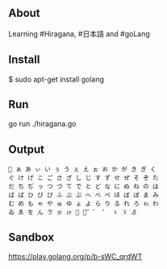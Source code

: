 About
-----

Learning #Hiragana, #日本語 and #goLang

Install
-------

$ sudo apt-get install golang

Run
---

 go run ./hiragana.go 

Output
------

```
぀ ぁ あ ぃ い ぅ う ぇ え ぉ お か が き ぎ く 
ぐ け げ こ ご さ ざ し じ す ず せ ぜ そ ぞ た 
だ ち ぢ っ つ づ て で と ど な に ぬ ね の は 
ば ぱ ひ び ぴ ふ ぶ ぷ へ べ ぺ ほ ぼ ぽ ま み 
む め も ゃ や ゅ ゆ ょ よ ら り る れ ろ ゎ わ 
ゐ ゑ を ん ゔ ゕ ゖ ゗ ゘ ゙ ゚ ゛ ゜ ゝ ゞ ゟ 
```

Sandbox
-------

https://play.golang.org/p/b-sWC_qrdWT